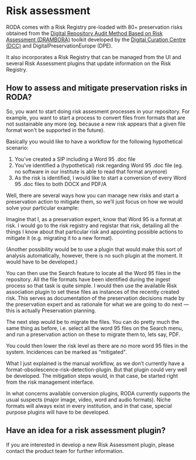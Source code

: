 # Risk assessment

RODA comes with a Risk Registry pre-loaded with 80+ preservation risks obtained from the [Digital Repository Audit Method Based on Risk Assessment (DRAMBORA)](http://www.repositoryaudit.eu) toolkit developed by the [Digital Curation Centre (DCC)](http://www.dcc.ac.uk) and DigitalPreservationEurope (DPE).

It also incorporates a Risk Registry that can be managed from the UI and several Risk Assessment plugins that update information on the Risk Registry.

## How to assess and mitigate preservation risks in RODA?

So, you want to start doing risk assesment processes in your repository. For example, you want to start a process to convert files from formats that are not sustainable any more (eg. because a new risk appears that a given file format won't be supported in the future).

Basically you would like to have a workflow for the following hypothetical scenario: 

1. You've created a SIP including a Word 95 .doc file 
1. You've identified a (hypothetical) risk regarding Word 95 .doc file (eg. no software in our institute is able to read that format anymore)
1. As the risk is identified, I would like to start a conversion of every Word 95 .doc files to both DOCX and PDF/A

Well, there are several ways how you can manage new risks and start a preservation action to mitigate them, so we’ll just focus on how we would solve your particular example:

Imagine that I, as a preservation expert, know that Word 95 is a format at risk. I would go to the risk registry and registar that risk, detailing all the things I know about that particular risk and appointing possible actions to mitigate it (e.g. migrating it to a new format).

(Another possibility would be to use a plugin that would make this sort of analysis automatically, however, there is no such plugin at the moment. It would have to be developed.)

You can then use the Search feature to locate all the Word 95 files in the repository. All the file formats have been identified during the ingest process so that task is quite simple. I would then use the available Risk association plugin to set these files as instances of the recently created risk. This serves as documentation of the preservation decisions made by the preservation expert and as rationale for what we are going to do next — this is actually Preservation planning.

The next step would be to migrate the files. You can do pretty much the same thing as before, i.e. select all the word 95 files on the Search menu, and run a preservation action on these to migrate them to, lets say, PDF.

You could then lower the risk level as there are no more word 95 files in the system. Incidences can be marked as “mitigated".

What I just explained is the manual workflow, as we don’t currently have a format-obsolescence-risk-detection-plugin. But that plugin could very well be developed. The mitigation steps would, in that case, be started right from the risk management interface.

In what concerns available conversion plugins,  RODA currently supports the usual suspects (major image, video, word and audio formats). Niche formats will always exist in every institution, and in that case, special purpose plugins will have to be developed.

## Have an idea for a risk assessment plugin?

If you are interested in develop a new Risk Assessment plugin, please contact the product team for further information.
